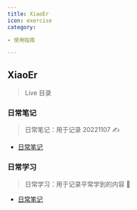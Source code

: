 ```yaml
---
title: XiaoEr
icon: exercise
category:

- 使用指南

---
```


## XiaoEr

> Live 目录

### 日常笔记

> 日常笔记：用于记录 20221107 ✍️

- [日常笔记](note/)

### 日常学习

> 日常学习：用于记录平常学到的内容 🚀

- [日常笔记](study/)